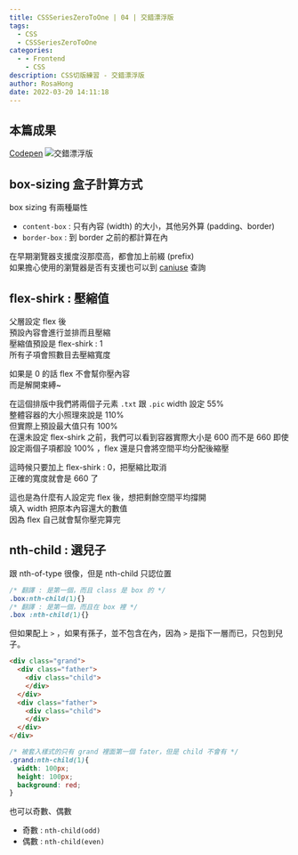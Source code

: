 ```yaml
---
title: CSSSeriesZeroToOne | 04 | 交錯漂浮版
tags:
  - CSS
  - CSSSeriesZeroToOne
categories:
  - - Frontend
    - CSS
description: CSS切版練習 - 交錯漂浮版
author: RosaHong
date: 2022-03-20 14:11:18
---
```


## 本篇成果
[Codepen](https://codepen.io/shan473/pen/JjOZEBv)
![交錯漂浮版](https://dsm01pap006files.storage.live.com/y4myrS3n9KEVx68j_Eae0KRrAYX2x2pFSw4IpKeLRuSQUsYqqzoIbIJ_TZHOxs96dBkjq9Or4jrv4cbmLYZJHh8XJf5UwXUa8Fst54z9sV0FCDctxAGmKDM3WK1sB4h8QsOqArz8DIpcZX4fpHELmYZC4xd994q-I2LITANufFsVCXWAneTdCRxsl7eG7xqpK_I?width=1024&height=1016&cropmode=none)

## box-sizing 盒子計算方式
box sizing 有兩種屬性  
- `content-box` : 只有內容 (width) 的大小，其他另外算 (padding、border)
- `border-box` : 到 border 之前的都計算在內   

在早期瀏覽器支援度沒那麼高，都會加上前綴 (prefix)  
如果擔心使用的瀏覽器是否有支援也可以到 [caniuse](https://caniuse.com/?search=box-sizing) 查詢  

## flex-shirk : 壓縮值
父層設定 flex 後  
預設內容會進行並排而且壓縮  
壓縮值預設是 flex-shirk : 1  
所有子項會照數目去壓縮寬度    

如果是 0 的話 flex 不會幫你壓內容  
而是解開束縛~  

在這個排版中我們將兩個子元素 `.txt` 跟 `.pic`  width 設定 55%    
整體容器的大小照理來說是 110%  
但實際上預設最大值只有 100%  
在還未設定 flex-shirk 之前，我們可以看到容器實際大小是 600 而不是 660
即使設定兩個子項都設 100% ，flex 還是只會將空間平均分配後縮壓   

這時候只要加上 flex-shirk : 0，把壓縮比取消  
正確的寬度就會是 660 了    

這也是為什麼有人設定完 flex 後，想把剩餘空間平均撐開  
填入 width 把原本內容還大的數值  
因為 flex 自己就會幫你壓完算完    


## nth-child : 選兒子
跟 nth-of-type 很像，但是 nth-child 只認位置      

```css
/* 翻譯 : 是第一個，而且 class 是 box 的 */
.box:nth-child(1){} 
/* 翻譯 : 是第一個，而且在 box 裡 */
.box :nth-child(1){}  
``` 

但如果配上 `>` ，如果有孫子，並不包含在內，因為 `>` 是指下一層而已，只包到兒子。 
```html
<div class="grand">
  <div class="father">
    <div class="child">
    </div>
  </div>
  <div class="father">
    <div class="child">
    </div>
  </div>
</div>
```
```css
/* 被套入樣式的只有 grand 裡面第一個 fater，但是 child 不會有 */
.grand:nth-child(1){
  width: 100px;
  height: 100px;
  background: red;
} 
```
也可以奇數、偶數    
- 奇數 : `nth-child(odd)`  
- 偶數 : `nth-child(even)`  

